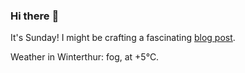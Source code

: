 ### Hi there :wave:

It's Sunday! I might be crafting a fascinating [blog post](https://www.benjaminwuethrich.dev).

Weather in Winterthur: fog, at +5°C.
